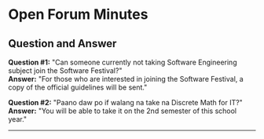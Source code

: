 # Open Forum Minutes

## **Question and Answer**

**Question #1:** "Can someone currently not taking Software Engineering subject join the Software Festival?"  
**Answer:** "For those who are interested in joining the Software Festival, a copy of the official guidelines will be sent."  

**Question #2:** "Paano daw po if walang na take na Discrete Math for IT?"  
**Answer:** "You will be able to take it on the 2nd semester of this school year."

---